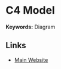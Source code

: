 # C4 Model

**Keywords:** Diagram

## Links

- [Main Website](https://c4model.com)

<!--
https://structurizr.com
https://icepanel.io
-->
